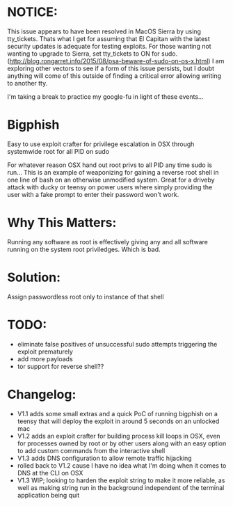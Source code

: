 # NOTICE:
This issue appears to have been resolved in MacOS Sierra by using tty_tickets.  Thats what I get for assuming that El Capitan with the latest security updates is adequate for testing exploits. For those wanting not wanting to upgrade to Sierra, set tty_tickets to ON for sudo. (http://blog.rongarret.info/2015/08/psa-beware-of-sudo-on-os-x.html)  I am exploring other vectors to see if a form of this issue persists, but I doubt anything will come of this outside of finding a critical error allowing writing to another tty.  

I'm taking a break to practice my google-fu in light of these events...

# Bigphish
Easy to use exploit crafter for privilege escalation in OSX through systemwide root for all PID on sudo

For whatever reason OSX hand out root privs to all PID any time sudo is run... This is an example of weaponizing for gaining a reverse root shell in one line of bash on an otherwise unmodified system.  Great for a driveby attack with ducky or teensy on power users where simply providing the user with a fake prompt to enter their password won't work.  

# Why This Matters:
Running any software as root is effectively giving any and all software running on the system root priviledges. Which is bad. 

# Solution:
Assign passwordless root only to instance of that shell

# TODO:
 - eliminate false positives of unsuccessful sudo attempts triggering the exploit prematurely
 - add more payloads
 - tor support for reverse shell??

# Changelog:
- V1.1 adds some small extras and a quick PoC of running bigphish on a teensy that will deploy the exploit in around 5 seconds on an unlocked mac
- V1.2 adds an exploit crafter for building process kill loops in OSX, even for processes owned by root or by other users along with an easy option to add custom commands from the interactive shell
- V1.3 adds DNS configuration to allow remote traffic hijacking
- rolled back to V1.2 cause I have no idea what I'm doing when it comes to DNS at the CLI on OSX
- V1.3 WIP; looking to harden the exploit string to make it more reliable, as well as making string run in the background independent of the terminal application being quit 
